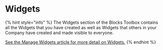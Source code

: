 # Widgets

{% hint style="info" %}
The Widgets section of the Blocks Toolbox contains all the Widgets that you have created as well as Widgets that others in your Company have created and made visible to everyone.

[See the Manage Widgets article for more detail on Widgets.](../how-to-guides/apps/manage-widgets.md)
{% endhint %}
